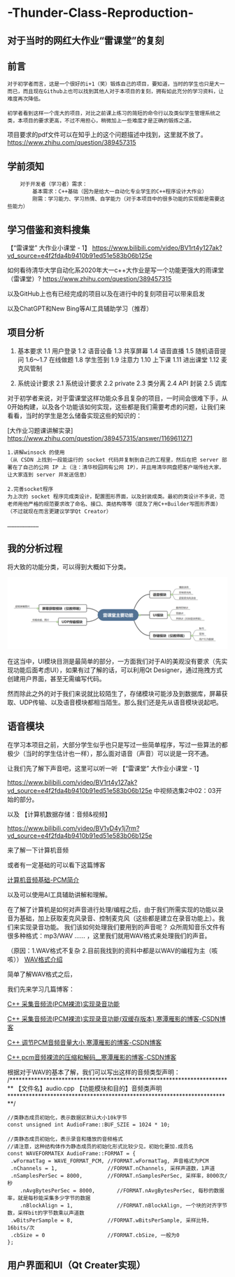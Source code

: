 
# -Thunder-Class-Reproduction-
对于当时的网红大作业“雷课堂”的复刻
---------------------------------
 ## 前言
    对于初学者而言，这是一个很好的i+1（笑）锻炼自己的项目，要知道，当时的学生也只是大一而已，而且现在Github上也可以找到其他人对于本项目的复刻，拥有如此充分的学习资料，让难度再次降低。

    初学者看到这样一个庞大的项目，对比之前课上练习的简短的命令行以及类似学生管理系统之类，本项目的要求更高，不过不用担心，稍微加上一些难度才是正确的锻炼之道。



项目要求的pdf文件可以在知乎上的这个问题描述中找到，这里就不放了。
https://www.zhihu.com/question/389457315

## 学前须知
		对于开发者（学习者）需求：
			基本需求：C++基础（因为是给大一自动化专业学生的C++程序设计大作业）
			刚需：学习能力、学习热情、自学能力（对于本项目中的很多功能的实现都是需要这些能力）

## 学习借鉴和资料搜集

【“雷课堂” 大作业小课堂 - 1】
https://www.bilibili.com/video/BV1rt4y127ak?vd_source=e4f2fda4b9410b91ed51e583b06b125e

如何看待清华大学自动化系2020年大一c++大作业是写一个功能更强大的雨课堂（雷课堂）?
https://www.zhihu.com/question/389457315

以及GitHub上也有已经完成的项目以及在进行中的复刻项目可以带来启发

以及ChatGPT和New Bing等AI工具辅助学习（推荐）

## 项目分析
1. 基本要求
 1.1 用户登录
 1.2 语音设备
 1.3 共享屏幕
 1.4 语音直播
 1.5 随机语音提问
 1.6～1.7 在线做题
  1.8 学生签到
    1.9 注意力
      1.10 上下课
     1.11 进出课堂
       1.12 麦克风管制
   
 2. 系统设计要求
    2.1 系统设计要求
    2.2 private
	2.3 类分离
   2.4 API 封装
    2.5 调库
    


对于初学者来说，对于雷课堂这样功能众多且复杂的项目，一时间会很难下手，从0开始构建，以及各个功能该如何实现，这些都是我们需要考虑的问题，让我们来看看，当时的学生是怎么储备实现这些的知识的：
		
	
  [大作业习题课讲解实录]
  https://www.zhihu.com/question/389457315/answer/1169611271

	1.讲解winsock 的使用
	（从 CSDN 上找到一段能运行的 socket 代码并复制到自己的工程里，然后在把 server 部署在了自己的公网 IP 上（注：清华校园网有公网 IP），并且用清华网盘把客户端传给大家，让大家连到 server 并发送信息）

	2.完善socket程序
	为上次的 socket 程序完成类设计，配置图形界面，以及封装成类。最初的类设计不多说，范老师用他严格的规范要求改了命名、接口、类结构等等（提及了用C++Builder写图形界面)（不过就现在而言更建议学学Qt Creator）

	…………………………

## 我的分析过程
将大致的功能分类，可以得到大概如下分类。

![图片](https://github.com/thePOET8/-Thunder-Class-Reproduction-/blob/main/1682942419057.png)

在这当中，UI模块目测是最简单的部分，一方面我们对于AI的美观没有要求（先实现功能后面考虑UI），如果有过了解的话，可以利用Qt Designer，通过拖拽方式创建用户界面，甚至无需编写代码。

 然而除此之外的对于我们来说就比较陌生了，存储模块可能涉及到数据库，屏幕获取、UDP传输、以及语音模块都相当陌生。那么我们还是先从语音模块说起吧。


## 语音模块
在学习本项目之前，大部分学生似乎也只是写过一些简单程序，写过一些算法的都极少（当时的学生估计也一样），那么面对语音（声音）可以说是一窍不通。

让我们先了解下声音吧，这里可以听一听
【“雷课堂” 大作业小课堂 - 1】

https://www.bilibili.com/video/BV1rt4y127ak?vd_source=e4f2fda4b9410b91ed51e583b06b125e 
中视频选集2中02：03开始的部分。

以及
【计算机数据存储：音频&视频】

https://www.bilibili.com/video/BV1vD4y1j7rm?vd_source=e4f2fda4b9410b91ed51e583b06b125e

来了解一下计算机音频

或者有一定基础的可以看下这篇博客

 [计算机音频基础-PCM简介](https://www.cnblogs.com/TianFang/p/7894630.html)
 
以及可以使用AI工具辅助讲解和理解。


在了解了计算机是如何对声音进行处理/编程之后，由于我们所需实现的功能以录音为基础，加上获取麦克风录音、控制麦克风（这些都是建立在录音功能上）。我们来实现录音功能。
我们该如何处理我们要用到的声音呢？
众所周知音乐文件有很多种格式：mp3/WAV …… ，这里我们就用WAV格式来处理我们的声音。


（原因：1.WAV格式不复杂  2.目前我找到的资料中都是以WAV的编程为主（咳咳））
[WAV格式介绍](http://soundfile.sapp.org/doc/WaveFormat/)


简单了解WAV格式之后，


我们先来学习几篇博客：

[C++ 采集音频流(PCM裸流)实现录音功能](https://blog.csdn.net/weixinhum/article/details/29943973)

[ C++ 采集音频流(PCM裸流)实现录音功能(双缓存版本) 寒潭雁影的博客-CSDN博客](https://blog.csdn.net/weixinhum/article/details/76158998?ops_request_misc=%257B%2522request%255Fid%2522%253A%2522168294470316800222822643%2522%252C%2522scm%2522%253A%252220140713.130102334.pc%255Fblog.%2522%257D&request_id=168294470316800222822643&biz_id=0&utm_medium=distribute.pc_search_result.none-task-blog-2~blog~first_rank_ecpm_v1~rank_v31_ecpm-1-76158998-null-null.blog_rank_default&utm_term=%E5%A3%B0%E9%9F%B3&spm=1018.2226.3001.4450)

[C++ 调节PCM音频音量大小 寒潭雁影的博客-CSDN博客](https://blog.csdn.net/weixinhum/article/details/34864625?ops_request_misc=%257B%2522request%255Fid%2522%253A%2522168294470316800222822643%2522%252C%2522scm%2522%253A%252220140713.130102334.pc%255Fblog.%2522%257D&request_id=168294470316800222822643&biz_id=0&utm_medium=distribute.pc_search_result.none-task-blog-2~blog~first_rank_ecpm_v1~rank_v31_ecpm-2-34864625-null-null.blog_rank_default&utm_term=%E5%A3%B0%E9%9F%B3&spm=1018.2226.3001.4450)

[C++ pcm音频裸流的压缩和解码__寒潭雁影的博客-CSDN博客](https://blog.csdn.net/weixinhum/article/details/31133459?ops_request_misc=%257B%2522request%255Fid%2522%253A%2522168294470316800222822643%2522%252C%2522scm%2522%253A%252220140713.130102334.pc%255Fblog.%2522%257D&request_id=168294470316800222822643&biz_id=0&utm_medium=distribute.pc_search_result.none-task-blog-2~blog~first_rank_ecpm_v1~rank_v31_ecpm-3-31133459-null-null.blog_rank_default&utm_term=%E5%A3%B0%E9%9F%B3&spm=1018.2226.3001.4450)


根据对于WAV的基本了解，我们可以写出这样的音频类型声明：
	/*************************************************************************
	【文件名】audio.cpp
	【功能模块和目的】音频类声明
	*************************************************************************/


	//类静态成员初始化，表示数据区默认大小10k字节
	const unsigned int AudioFrame::BUF_SZIE = 1024 * 10;

	//类静态成员初始化，表示录音和播放的音频格式
	//请注意，这种结构体作为静态成员的初始化形式比较少见，初始化要加.成员名
	const WAVEFORMATEX AudioFrame::FORMAT = {
   	 .wFormatTag = WAVE_FORMAT_PCM, //FORMAT.wFormatTag, 声音格式为PCM
   	 .nChannels = 1,                //FORMAT.nChannels, 采样声道数，1声道
   	 .nSamplesPerSec = 8000,        //FORMAT.nSamplesPerSec, 采样率，8000次/秒
    	.nAvgBytesPerSec = 8000,       //FORMAT.nAvgBytesPerSec, 每秒的数据率，就是每秒能采集多少字节的数据
    	.nBlockAlign = 1,              //FORMAT.nBlockAlign, 一个块的对齐字节数，采样bit的字节数乘以声道数
   	 .wBitsPerSample = 8,           //FORMAT.wBitsPerSample, 采样比特，16bits/次
   	 .cbSize = 0                    //FORMAT.cbSize, 一般为0
	};



## 用户界面和UI（Qt Creater实现）
